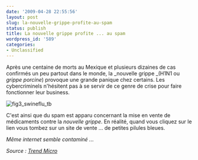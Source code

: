 ```yaml
---
date: '2009-04-28 22:55:56'
layout: post
slug: la-nouvelle-grippe-profite-au-spam
status: publish
title: La nouvelle grippe profite ... au spam
wordpress_id: '589'
categories:
- Unclassified
---
```


Après une centaine de morts au Mexique et plusieurs dizaines de cas confirmés un peu partout dans le monde, la _nouvelle grippe _(H1N1 ou _grippe porcine_) provoque une grande panique chez certains. Les cybercriminels n'hésitent pas à se servir de ce genre de crise pour faire fonctionner leur business.







![fig3_swineflu_tb](http://blog.kdecherf.com/wp-content/uploads/2009/04/fig3_swineflu_tb.jpg)







C'est ainsi que du spam est apparu concernant la mise en vente de médicaments contre la _nouvelle grippe_. En réalité, quand vous cliquez sur le lien vous tombez sur un site de vente ... de petites pilules bleues.




_Même internet semble contaminé ..._







_Source : [Trend Micro](http://blog.trendmicro.com/swine-flu-outbreak-hits-the-web-through-spam/)_



